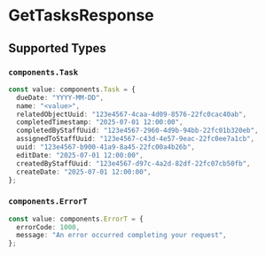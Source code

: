 # GetTasksResponse


## Supported Types

### `components.Task`

```typescript
const value: components.Task = {
  dueDate: "YYYY-MM-DD",
  name: "<value>",
  relatedObjectUuid: "123e4567-4caa-4d09-8576-22fc0cac40ab",
  completedTimestamp: "2025-07-01 12:00:00",
  completedByStaffUuid: "123e4567-2960-4d9b-94bb-22fc01b320eb",
  assignedToStaffUuid: "123e4567-c43d-4e57-9eac-22fc0ee7a1cb",
  uuid: "123e4567-b900-41a9-8a45-22fc00a4b26b",
  editDate: "2025-07-01 12:00:00",
  createdByStaffUuid: "123e4567-d97c-4a2d-82df-22fc07cb50fb",
  createDate: "2025-07-01 12:00:00",
};
```

### `components.ErrorT`

```typescript
const value: components.ErrorT = {
  errorCode: 1000,
  message: "An error occurred completing your request",
};
```

